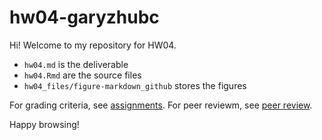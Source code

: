 # hw04-garyzhubc

Hi! Welcome to my repository for HW04. 

* `hw04.md` is the deliverable
* `hw04.Rmd` are the source files
* `hw04_files/figure-markdown_github` stores the figures

For grading criteria, see [assignments](http://stat545.com/Classroom/assignments/).
For peer reviewm, see [peer review](http://stat545.com/Classroom/assignments/hw04/pr04.html).

Happy browsing!
